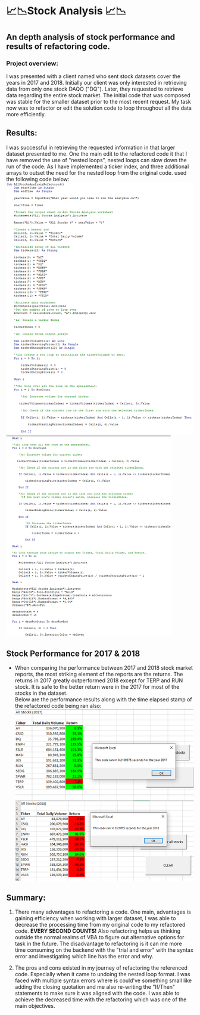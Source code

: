 #  📈📉Stock Analysis 📈📉
## An depth analysis of stock performance and results of refactoring code. 

### **Project overview:** 
I was presented with a client named who sent stock datasets cover the years in 2017 and 2018. Initially our client was only interested in retrieving data from only one stock DAQO ("DQ").  Later, they requested to retrieve data regarding the entire stock market. The initial code that was composed was stable for the smaller dataset prior to the most recent request. My task now was to refactor or edit the solution code to loop throughout all the data more efficiently. 

## **Results**: 
I was successful in retrieving the requested information in that larger dataset presented to me. One the main edit to the refactored code it that I have removed the use of "nested loops”, nested loops can slow down the run of the code. As I have implemented a ticker index, and three additional arrays to outset the need for the nested loop from the original code.  used the following code below:
![code1](codept1.png)
![code2](codept2.png)


## **Stock Performance for 2017 & 2018**
- When comparing the performance between 2017 and 2018 stock market reports, the most striking element of the reports are the returns. The returns in 2017 greatly outperformed 2018 except for TERP and RUN stock. It is safe to the better return were in the 2017 for most of the stocks in the dataset.  
Below are the performance results along with the time elapsed stamp of the refactored code being ran also: 
![2017](vba_Challenge_2017.png)
![2018](vba_challenge_2018.png)


## **Summary:** ##

1. There many advantages to refactoring a code. One main, advantages is gaining efficiency when working with larger dataset, I was able to decrease the processing time from my original code to my refactored code. **EVERY SECOND COUNTS!** Also refactoring helps us thinking outside the normal realms of VBA to figure out alternative options for task in the future. The disadvantage to refactoring is it can me more time consuming on the backend with the "trial and error" with the syntax error and investigating which line has the error and why. 

2. The pros and cons existed in my journey of refactoring the referenced code. Especially when it came to undoing the nested loop format. I was faced with multiple syntax errors where is could've something small like adding the closing quotation and me also re-writing the "If/Then" statements to make sure it was aligned with the code. I was able to achieve the decreased time with the refactoring which was one of the main objectives. 

